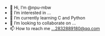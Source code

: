 - 👋 Hi, I’m @npu-mbw
- 👀 I’m interested in ...
- 🌱 I’m currently learning C and Python
- 💞️ I’m looking to collaborate on ...
- 📫 How to reach me ...2832889180@qq.com

<!---
npu-mbw/npu-mbw is a ✨ special ✨ repository because its `README.md` (this file) appears on your GitHub profile.
You can click the Preview link to take a look at your changes.
--->
